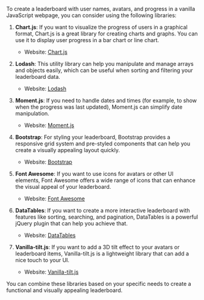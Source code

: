 To create a leaderboard with user names, avatars, and progress in a vanilla JavaScript webpage, you can consider using the following libraries:

1. **Chart.js**: If you want to visualize the progress of users in a graphical format, Chart.js is a great library for creating charts and graphs. You can use it to display user progress in a bar chart or line chart.

   - Website: [Chart.js](https://www.chartjs.org/)

2. **Lodash**: This utility library can help you manipulate and manage arrays and objects easily, which can be useful when sorting and filtering your leaderboard data.

   - Website: [Lodash](https://lodash.com/)

3. **Moment.js**: If you need to handle dates and times (for example, to show when the progress was last updated), Moment.js can simplify date manipulation.

   - Website: [Moment.js](https://momentjs.com/)

4. **Bootstrap**: For styling your leaderboard, Bootstrap provides a responsive grid system and pre-styled components that can help you create a visually appealing layout quickly.

   - Website: [Bootstrap](https://getbootstrap.com/)

5. **Font Awesome**: If you want to use icons for avatars or other UI elements, Font Awesome offers a wide range of icons that can enhance the visual appeal of your leaderboard.

   - Website: [Font Awesome](https://fontawesome.com/)

6. **DataTables**: If you want to create a more interactive leaderboard with features like sorting, searching, and pagination, DataTables is a powerful jQuery plugin that can help you achieve that.

   - Website: [DataTables](https://datatables.net/)

7. **Vanilla-tilt.js**: If you want to add a 3D tilt effect to your avatars or leaderboard items, Vanilla-tilt.js is a lightweight library that can add a nice touch to your UI.

   - Website: [Vanilla-tilt.js](https://micku7zu.github.io/vanilla-tilt.js/)

You can combine these libraries based on your specific needs to create a functional and visually appealing leaderboard.